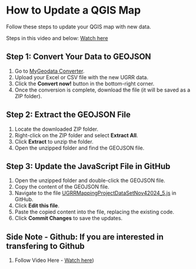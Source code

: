 # How to Update a QGIS Map

Follow these steps to update your QGIS map with new data.

Steps in this video and below: [Watch here](https://youtu.be/Zb_PTz_9ktw)

## Step 1: Convert Your Data to GEOJSON

1. Go to [MyGeodata Converter](https://mygeodata.cloud/converter/xls-to-geojson).
2. Upload your Excel or CSV file with the new UGRR data.
3. Click the **Convert now!** button in the bottom-right corner.
4. Once the conversion is complete, download the file (it will be saved as a ZIP folder).

## Step 2: Extract the GEOJSON File

1. Locate the downloaded ZIP folder.
2. Right-click on the ZIP folder and select **Extract All**.
3. Click **Extract** to unzip the folder.
4. Open the unzipped folder and find the GEOJSON file.

## Step 3: Update the JavaScript File in GitHub

1. Open the unzipped folder and double-click the GEOJSON file.
2. Copy the content of the GEOJSON file.
3. Navigate to the file [UGRRMappingProjectDataSetNov42024_5.js](https://github.com/melissacornfield/UnderGroundRailRoadIL/blob/main/layers/UGRRMappingProjectDataSetNov42024_5.js) in GitHub.
4. Click **Edit this file**.
5. Paste the copied content into the file, replacing the existing code.
6. Click **Commit Changes** to save the updates.

## Side Note - Github: If you are interested in transfering to Github

1. Follow Video Here - [Watch here](https://www.youtube.com/watch?v=zlBsiuhYVps))
